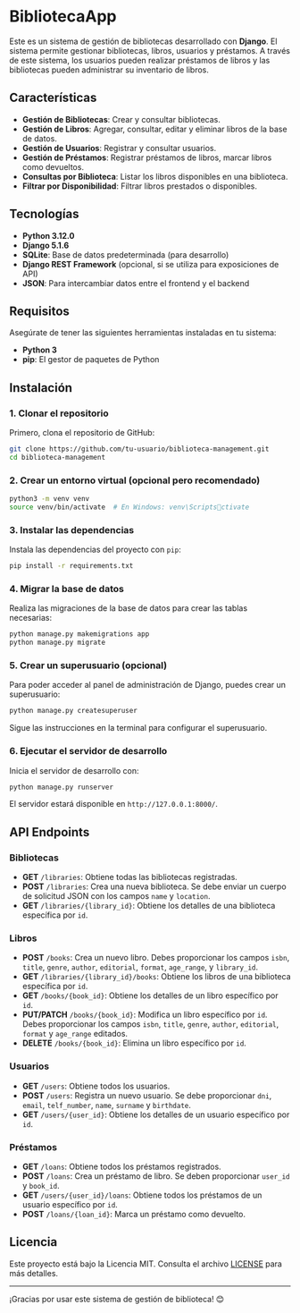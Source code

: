 # BibliotecaApp

Este es un sistema de gestión de bibliotecas desarrollado con **Django**. El sistema permite gestionar bibliotecas, libros, usuarios y préstamos. A través de este sistema, los usuarios pueden realizar préstamos de libros y las bibliotecas pueden administrar su inventario de libros.

## Características

- **Gestión de Bibliotecas**: Crear y consultar bibliotecas.
- **Gestión de Libros**: Agregar, consultar, editar y eliminar libros de la base de datos.
- **Gestión de Usuarios**: Registrar y consultar usuarios.
- **Gestión de Préstamos**: Registrar préstamos de libros, marcar libros como devueltos.
- **Consultas por Biblioteca**: Listar los libros disponibles en una biblioteca.
- **Filtrar por Disponibilidad**: Filtrar libros prestados o disponibles.

## Tecnologías

- **Python 3.12.0**
- **Django 5.1.6**
- **SQLite**: Base de datos predeterminada (para desarrollo)
- **Django REST Framework** (opcional, si se utiliza para exposiciones de API)
- **JSON**: Para intercambiar datos entre el frontend y el backend

## Requisitos

Asegúrate de tener las siguientes herramientas instaladas en tu sistema:

- **Python 3**
- **pip**: El gestor de paquetes de Python

## Instalación

### 1. Clonar el repositorio

Primero, clona el repositorio de GitHub:

```bash
git clone https://github.com/tu-usuario/biblioteca-management.git
cd biblioteca-management
```

### 2. Crear un entorno virtual (opcional pero recomendado)

```bash
python3 -m venv venv
source venv/bin/activate  # En Windows: venv\Scriptsctivate
```

### 3. Instalar las dependencias

Instala las dependencias del proyecto con `pip`:

```bash
pip install -r requirements.txt
```

### 4. Migrar la base de datos

Realiza las migraciones de la base de datos para crear las tablas necesarias:

```bash
python manage.py makemigrations app
python manage.py migrate
```

### 5. Crear un superusuario (opcional)

Para poder acceder al panel de administración de Django, puedes crear un superusuario:

```bash
python manage.py createsuperuser
```

Sigue las instrucciones en la terminal para configurar el superusuario.

### 6. Ejecutar el servidor de desarrollo

Inicia el servidor de desarrollo con:

```bash
python manage.py runserver
```

El servidor estará disponible en `http://127.0.0.1:8000/`.

## API Endpoints

### Bibliotecas

- **GET** `/libraries`: Obtiene todas las bibliotecas registradas.
- **POST** `/libraries`: Crea una nueva biblioteca. Se debe enviar un cuerpo de solicitud JSON con los campos `name` y `location`.
- **GET** `/libraries/{library_id}`: Obtiene los detalles de una biblioteca específica por `id`.

### Libros

- **POST** `/books`: Crea un nuevo libro. Debes proporcionar los campos `isbn`, `title`, `genre`, `author`, `editorial`, `format`, `age_range`, y `library_id`.
- **GET** `/libraries/{library_id}/books`: Obtiene los libros de una biblioteca específica por `id`.
- **GET** `/books/{book_id}`: Obtiene los detalles de un libro específico por `id`.
- **PUT/PATCH** `/books/{book_id}`: Modifica un libro específico por `id`. Debes proporcionar los campos `isbn`, `title`, `genre`, `author`, `editorial`, `format` y `age_range` editados.
- **DELETE** `/books/{book_id}`: Elimina un libro específico por `id`.

### Usuarios

- **GET** `/users`: Obtiene todos los usuarios.
- **POST** `/users`: Registra un nuevo usuario. Se debe proporcionar `dni`, `email`, `telf_number`, `name`, `surname` y `birthdate`.
- **GET** `/users/{user_id}`: Obtiene los detalles de un usuario específico por `id`.

### Préstamos

- **GET** `/loans`: Obtiene todos los préstamos registrados.
- **POST** `/loans`: Crea un préstamo de libro. Se deben proporcionar `user_id` y `book_id`.
- **GET** `/users/{user_id}/loans`: Obtiene todos los préstamos de un usuario específico por `id`.
- **POST** `/loans/{loan_id}`: Marca un préstamo como devuelto.

## Licencia

Este proyecto está bajo la Licencia MIT. Consulta el archivo [LICENSE](LICENSE) para más detalles.

---

¡Gracias por usar este sistema de gestión de biblioteca! 😊
